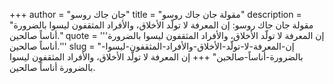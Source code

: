 +++
author = "جان جاك روسو"
title = "مقولة جان جاك روسو"
description = "مقولة جان جاك روسو: إن المعرفة لا تولّد الأخلاق، والأفراد المثقفون ليسوا بالضرورة أناساً صالحين."
quote = '''إن المعرفة لا تولّد الأخلاق، والأفراد المثقفون ليسوا بالضرورة أناساً صالحين.'''
slug = "إن-المعرفة-لا-تولّد-الأخلاق-والأفراد-المثقفون-ليسوا-بالضرورة-أناساً-صالحين"
+++
إن المعرفة لا تولّد الأخلاق، والأفراد المثقفون ليسوا بالضرورة أناساً صالحين.
